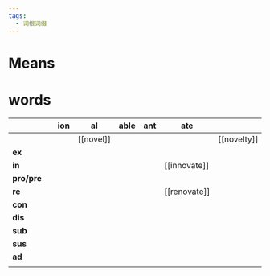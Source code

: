 ```yaml
---
tags:
  - 词根词缀
---
```

# Means

# words
|             |     | **ion** | **al**    | **able** | **ant** | **ate**      |             |
| ----------- | --- | ------- | --------- | -------- | ------- | ------------ | ----------- |
|             |     |         | [[novel]] |          |         |              | [[novelty]] |
| **ex**      |     |         |           |          |         |              |             |
| **in**      |     |         |           |          |         | [[innovate]] |             |
| **pro/pre** |     |         |           |          |         |              |             |
| **re**      |     |         |           |          |         | [[renovate]] |             |
| **con**     |     |         |           |          |         |              |             |
| **dis**     |     |         |           |          |         |              |             |
| **sub**     |     |         |           |          |         |              |             |
| **sus**     |     |         |           |          |         |              |             |
| **ad**      |     |         |           |          |         |              |             |
|             |     |         |           |          |         |              |             |
